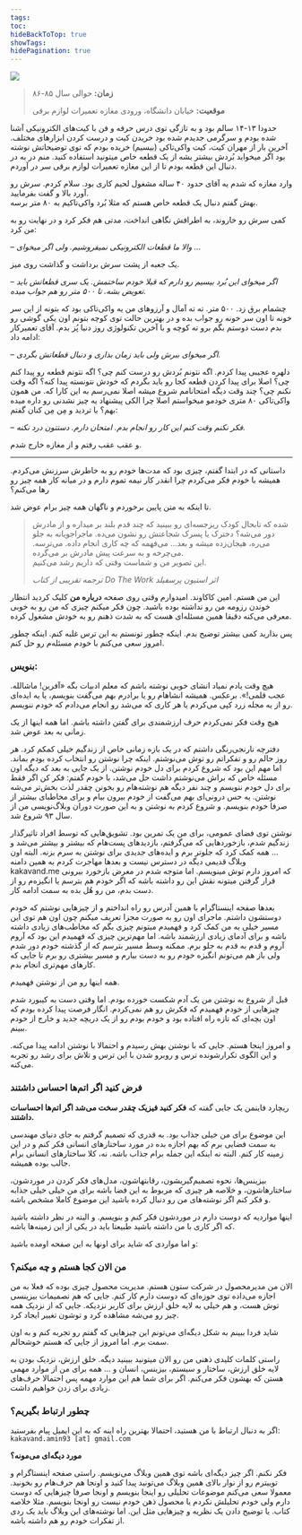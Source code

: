 ```yaml
---
tags: 
toc: 
hideBackToTop: true
showTags: 
hidePagination: true
---
```


![](/media/Amin.jpg)

> **زمان:** حوالی سال ۸۵-۸۶
> 
> **موقعیت:** خیابان دانشگاه، ورودی مغازه تعمیرات لوازم برقی

حدودا ۱۳-۱۴ سالم بود و به تازگی توی درس حرفه و فن با کیت‌های الکترونیکی آشنا شده بودم و سرگرمی جدیدم شده بود خریدن کیت و درست کردن ابزارهای مختلف. آخرین بار از مهران کیت، کیت واکی‌تاکی (بیسیم) خریده بودم که توی توضیحاتش نوشته بود اگر میخواید بُردش بیشتر بشه از یک قطعه خاص میتونید استفاده کنید. منم در به در دنبال این قطعه بودم تا از این مغازه تعمیرات لوازم برقی سر در آوردم.

وارد مغازه که شدم یه آقای حدود ۴۰ ساله مشغول لحیم کاری بود. سلام کردم. سرش رو آورد بالا و گفت بفرمایید.  
بهش گفتم دنبال یک قطعه خاص هستم که مثلا بُرد واکی‌تاکیم به ۸۰ متر برسه.

کمی سرش رو خاروند، به اطرافش نگاهی انداخت، مدتی هم فکر کرد و در نهایت رو به من کرد:

*– والا ما قطعات الکترونیکی نمیفروشیم. ولی اگر میخوای …*

یک جعبه از پشت سرش برداشت و گذاشت روی میز.

*– اگر میخوای این بُرد بیسیم رو دارم که قبلا خودم ساختمش. یک سری قطعاتش باید تعویض بشه. تا ۵۰۰ متر رو هم جواب میده.*

چشمام برق زد. ۵۰۰ متر. ته ته آمال و آرزوهای من یه واکی‌تاکی بود که بتونه از این سر خونه تا اون سر خونه رو جواب بده و در بهترین حالت توی کوچه بتونم اون یکی گوشی رو بدم دست دوستم بگم برو ته کوچه و با آخرین تکنولوژی روز دنیا پُز بدم. آقای تعمیرکار ادامه داد:

*– اگر میخوای ببرش ولی باید زمان بذاری و دنبال قطعاتش بگردی.*

دلهره عجیبی پیدا کردم. اگه نتونم بُردش رو درست کنم چی؟ اگه نتونم قطعه رو پیدا کنم چی؟ اصلا برای پیدا کردن قطعه کجا رو باید بگردم که خودش نتونسته پیدا کنه؟ اگه وقت نکنم چی؟ چند وقت دیگه امتحانامم شروع میشه اصلا نمی‌رسم به این کارا که. من همون واکی‌تاکی ۸۰ متری خودمو میخواستم اصلا چرا الکی پیشنهاد یه چیز نشدنی رو داره میده بهم؟ با تردید و مِن مِن کنان گفتم:

*– فکر نکنم وقت کنم این کار رو انجام بدم. امتحان دارم. دستتون درد نکنه.*

و عقب عقب رفتم و از مغازه خارج شدم.

---

داستانی که در ابتدا گفتم، چیزی بود که مدت‌ها خودم رو به خاطرش سرزنش می‌کردم. همیشه با خودم فکر می‌کردم چرا انقدر کار نیمه تموم دارم و در میانه کار همه چیز رو رها می‌کنم؟

تا اینکه به متن پایین برخوردم و ناگهان همه چیز برام عوض شد.

> شده که تابحال کودک ریزجسه‌ای رو ببینید که چند قدم بلند بر میداره و از مادرش دور می‌شه؟ دخترک یا پسرک شجاعتش رو نشون می‌ده. ماجراجویانه به جلو می‌ره، هیجان‌زده میشه و بعد… می‌فهمه که چه کاری انجام داده. می‌ترسه. می‌چرخه و به سرعت پیش مادرش بر می‌گرده.  
> این تصویر من و شماست وقتی که داریم رشد می‌کنیم.
> 
> *ترجمه تقریبی از کتاب Do The Work اثر استیون پرسفیلد*

این من هستم. امین کاکاوند. امیدوارم وقتی روی صفحه **درباره من** کلیک کردید انتظار خوندن رزومه من رو نداشته بوده باشید. چون فکر میکنم چیزی که من رو به خوبی معرفی می‌کنه دقیقا همین مسئله‌ای هست که به شدت ذهنم رو به خودش مشغول کرده.

پس بذارید کمی بیشتر توضیح بدم. اینکه چطور تونستم به این ترس غلبه کنم. اینکه چطور امروز سعی می‌کنم با خودم مسئله‌م رو حل کنم.

### بنویس:

هیچ وقت یادم نمیاد انشای خوبی نوشته باشم که معلم ادبیات بگه «آفرین! ماشالله. عجب قلمی!». برعکس. همیشه انشاهام رو یا برادرم بهم می‌گفت بنویسم، یا یه ایده‌ای رو از یه مجله زرد کپی می‌کردم یا هر کاری که می‌شد رو انجام می‌دادم که خودم ننویسم.

هیچ وقت فکر نمی‌کردم حرف ارزشمندی برای گفتن داشته باشم. اما همه اینها از یک زمانی به بعد عوض شد.

دفترچه نارنجی‌رنگی داشتم که در یک بازه زمانی خاص از زندگیم خیلی کمکم کرد. هر روز حالم رو و تفکراتم رو توش می‌نوشتم. اینکه چرا نوشتن رو انتخاب کرده بودم بماند. اما مهم این بود که شروع کردم برای دل خودم نوشتن. از یک جایی به بعد که دیگه اون مسئله خاص که براش می‌نوشتم داشت حل می‌شد، با خودم گفتم: فکر کن اگر فقط برای دل خودم ننویسم و چند نفر دیگه هم نوشته‌هام رو بخونن چقدر لذت بخش‌تر می‌شه نوشتن. یه حس درونی‌ای بهم می‌گفت از خودم بیرون بیام و برای مخاطبای بیشتر از صرفا خودم بنویسم. و شروع کردم به نوشتن و به این صورت دوران وبلاگ‌نویسی من از سال ۹۳ شروع شد.

نوشتن توی فضای عمومی، برای من یک تمرین بود. تشویق‌هایی که توسط افراد تاثیرگذار زندگیم شدم، بازخوردهایی که می‌گرفتم، بازدیدهای پست‌هام که بیشتر و بیشتر می‌شد و … همه کمک کرد که جلوتر برم و ایده‌های جدیدی برای نوشتن به سرم بزنه. البته اون وبلاگ قدیمی دیگه در دسترس نیست و بعدها مهاجرت کردم به همین دامنه kakavand.me که امروز دارم توش مینویسم. اما متوجه شدم در معرض بازخورد بیرونی قرار گرفتن میتونه نقش این رو داشته باشه که اگر خودم هم بترسم یا انگیزه‌م رو از دست بدم، من رو هُل بده به سمت ادامه کار.

بعدها صفحه اینستاگرام با همین آدرس رو راه انداختم و از چیزهایی نوشتم که خودم دوستشون داشتم. ماجرای اون رو به صورت مجزا تعریف میکنم چون اون هم توی این مسیر خیلی به من کمک کرد و فهمیدم میتونم چیزی بگم که مخاطب‌های زیادی داشته باشه و برای آدمای زیادی ارزشمند باشه. اما مهم‌ترین چیزی که فهمیدم این بود که آروم آروم و قدم به قدم به جلو برم. ممکنه وسط مسیر بترسم که از گذشته خودم دور شدم ولی باز هم می‌تونم انگیزه خودم رو به دست بیارم و مسیر بیشتری رو برم تا جایی که کارهای مهم‌تری انجام بدم.

همه اینها رو من از نوشتن فهمیدم.

قبل از شروع به نوشتن من یک آدم شکست خورده بودم. اما وقتی دست به کیبورد شدم چیزهایی از خودم فهمیدم که فکرش رو هم نمی‌کردم. انگار فرصت پیدا کرده بودم که اون بچه‌ای که تازه راه افتاده بود و خودم بودم رو از یک دریچه جدید و خارج از خودم ببینم.

و امروز اینجا هستم. جایی که با نوشتن بهش رسیدم و احتمالا با نوشتن ادامه پیدا می‌کنه. و این الگوی تکرارشونده ترس و روبرو شدن با این ترس و تلاش برای رشد رو تجربه می‌کنه.

### فرض کنید اگر اتم‌ها احساس داشتند

ریچارد فاینمن یک جایی گفته که **فکر کنید فیزیک چقدر سخت می‌شد اگر اتم‌ها احساسات داشتند.**

این موضوع برای من خیلی جذاب بود. به قدری که تصمیم گرفتم به جای دنیای مهندسی به سمت فضایی برم که بهم اجازه بده در مورد ساختارهای انسانی فکر کنم و در این زمینه کار کنم. البته نه اینکه این جمله برام جذاب باشه. نه، کلا ساختارهای انسانی برام جالب بوده همیشه.

بیزینس‌ها، نحوه تصمیم‌گیریشون، رقابتهاشون، مدل‌های فکر کردن در موردشون، ساختارهاشون، و خلاصه هر چیزی که مربوط به این فضا باشه برای من خیلی خیلی جذابه و فکر کنم اگر نوشته‌های من رو دنبال کرده باشید این موضوع کاملا مشخص باشه.

اینها مواردیه که دوست دارم در موردشون فکر کنم و بنویسم. و البته در نظر داشته باشید که اگر کاری با من داشته باشید طبیعتا باید در یکی از این زمینه‌ها باشه.

و اما مواردی که شاید برای اونها به این صفحه اومده باشید:

### من الان کجا هستم و چه میکنم؟

الان من مدیرمحصول در شرکت ستون هستم. مدیریت محصول چیزی بوده که فعلا به من اجازه می‌داده توی حوزه‌ای که دوست دارم کار کنم. جایی که هم تصمیمات بیزینسی توش هست، و هم خیلی به لایه خلق ارزش برای کاربر نزدیکه. جایی که از نزدیک همه چیز رو می‌شه مشاهده کرد و توشون تغییر ایجاد کرد.

شاید فردا ببینم به شکل دیگه‌ای می‌تونم این چیزهایی که گفتم رو تجربه کنم و به اون سمت برم. اما امروز از جایی که هستم خوشحالم.

راستی کلمات کلیدی ذهنی من رو الان میتونید ببینید دیگه. خلق ارزش، نزدیک بودن به لایه خلق ارزش، ساختار و سیستم، بیزینس، انسان و … همه برای من از موارد مهمی هستن که بهشون فکر می‌کنم. اگر برای شما هم این موارد مهمه پس احتمالا حرف‌های زیادی برای زدن خواهیم داشت.

### چطور ارتباط بگیریم؟

اگر به دنبال ارتباط با من هستید، احتمالا بهترین راه اینه که به این ایمیل پیام بفرستید:
`kakavand.amin93 [at] gmail.com`

**مورد دیگه‌ای می‌مونه؟**

فکر نکنم. اگر چیز دیگه‌ای باشه توی همین وبلاگ می‌نویسم. راستی صفحه اینستاگرام و توییترم رو از نوار بالای همین وبلاگ می‌تونید پیدا کنید و اونجا هم حرف‌هام رو بخونید. معمولا سعی می‌کنم موضوعات تحلیلی رو اینجا بنویسم و اونجا صرفا چیزهایی که دوست دارم ولی خودم تحلیلش نکردم یا محصول ذهن خودم نیست رو اونجا بنویسم. مثلا خلاصه کتاب. یا توضیح دادن یک نظریه و چیزهایی مثل این. اما نوشته‌های این وبلاگ باید یک ردی از تفکرات خودم رو هم داشته باشه.


